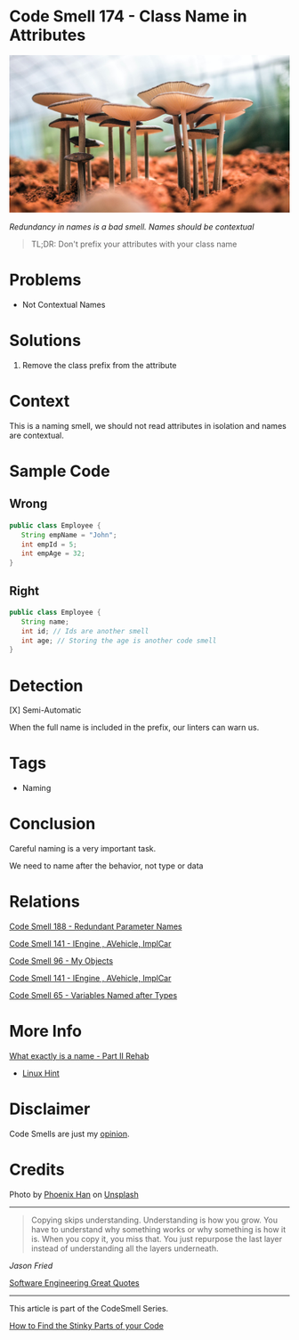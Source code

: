 # Code Smell 174 - Class Name in Attributes
            
![Code Smell 174 - Class Name in Attributes](Code%20Smell%20174%20-%20Class%20Name%20in%20Attributes.jpg)

*Redundancy in names is a bad smell. Names should be contextual*

> TL;DR: Don't prefix your attributes with your class name

# Problems

- Not Contextual Names

# Solutions

1. Remove the class prefix from the attribute

# Context

This is a naming smell, we should not read attributes in isolation and names are contextual.

# Sample Code

## Wrong

<!-- [Gist Url](https://gist.github.com/mcsee/a826cc57021603442286f8c40d6981a2) -->

```java
public class Employee {
   String empName = "John";
   int empId = 5;
   int empAge = 32;
}
```

## Right

<!-- [Gist Url](https://gist.github.com/mcsee/60f3381be1d06def7f68419ec2776b3a) -->

```java
public class Employee {
   String name;
   int id; // Ids are another smell
   int age; // Storing the age is another code smell
}
```

# Detection

[X] Semi-Automatic 

When the full name is included in the prefix, our linters can warn us.

# Tags

- Naming

# Conclusion

Careful naming is a very important task.

We need to name after the behavior, not type or data

# Relations

[Code Smell 188 - Redundant Parameter Names](https://github.com/mcsee/Software-Design-Articles/tree/main/Articles/Code%20Smells/Code%20Smell%20188%20-%20Redundant%20Parameter%20Names/readme.md)

[Code Smell 141 - IEngine , AVehicle, ImplCar](https://github.com/mcsee/Software-Design-Articles/tree/main/Articles/Code%20Smells/Code%20Smell%20141%20-%20IEngine%20,%20AVehicle,%20ImplCar/readme.md)

[Code Smell 96 - My Objects](https://github.com/mcsee/Software-Design-Articles/tree/main/Articles/Code%20Smells/Code%20Smell%2096%20-%20My%20Objects/readme.md)

[Code Smell 141 - IEngine , AVehicle, ImplCar](https://github.com/mcsee/Software-Design-Articles/tree/main/Articles/Code%20Smells/Code%20Smell%20141%20-%20IEngine%20,%20AVehicle,%20ImplCar/readme.md)

[Code Smell 65 - Variables Named after Types](https://github.com/mcsee/Software-Design-Articles/tree/main/Articles/Code%20Smells/Code%20Smell%2065%20-%20Variables%20Named%20after%20Types/readme.md)

# More Info

[What exactly is a name - Part II Rehab](https://github.com/mcsee/Software-Design-Articles/tree/main/Articles/Theory/What%20exactly%20is%20a%20name%20-%20Part%20II%20Rehab/readme.md)

- [Linux Hint](https://linuxhint.com/java-class-attributes/)

# Disclaimer

Code Smells are just my [opinion](https://github.com/mcsee/Software-Design-Articles/tree/main/Articles/Blogging/I%20Wrote%20More%20than%2090%20Articles%20on%202021%20Here%20is%20What%20I%20Learned/readme.md).

# Credits

Photo by [Phoenix Han](https://unsplash.com/@phienix_han) on [Unsplash](https://unsplash.com/s/photos/mushroom)
  
* * *

> Copying skips understanding. Understanding is how you grow. You have to understand why something works or why something is how it is. When you copy it, you miss that. You just repurpose the last layer instead of understanding all the layers underneath.

_Jason Fried_

[Software Engineering Great Quotes](https://github.com/mcsee/Software-Design-Articles/tree/main/Articles/Quotes/Software%20Engineering%20Great%20Quotes/readme.md)

* * *

This article is part of the CodeSmell Series.

[How to Find the Stinky Parts of your Code](https://github.com/mcsee/Software-Design-Articles/tree/main/Articles/Code%20Smells/How%20to%20Find%20the%20Stinky%20parts%20of%20your%20Code/readme.md)